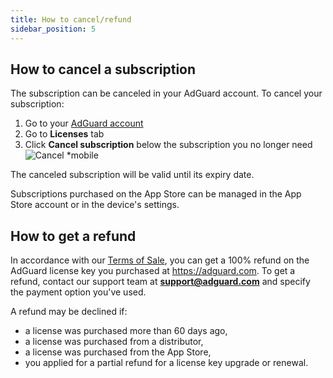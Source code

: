 ```yaml
---
title: How to cancel/refund
sidebar_position: 5
---
```


## How to cancel a subscription

The subscription can be canceled in your AdGuard account. To cancel your subscription:

 1. Go to your [AdGuard account](https://my.adguard.com/)
 2. Go to **Licenses** tab
 3. Click **Cancel subscription** below the subscription you no longer need ![Cancel *mobile](https://cdn.adtidy.org/content/kb/ad_blocker/general/newaccount-cancel-sub.png)

 The canceled subscription will be valid until its expiry date.

Subscriptions purchased on the App Store can be managed in the App Store account or in the device's settings.

## How to get a refund

In accordance with our [Terms of Sale](https://adguard.com/terms-of-sale.html), you can get a 100% refund on the AdGuard license key you purchased at https://adguard.com. To get a refund, contact our support team at **support@adguard.com** and specify the payment option you've used.

A refund may be declined if:

- a license was purchased more than 60 days ago,
- a license was purchased from a distributor,
- a license was purchased from the App Store,
- you applied for a partial refund for a license key upgrade or renewal.
